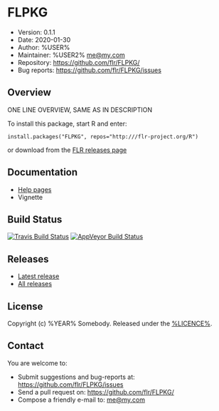 # FLPKG
- Version: 0.1.1
- Date: 2020-01-30
- Author: %USER%
- Maintainer: %USER2% <me@my.com>
- Repository: <https://github.com/flr/FLPKG/>
- Bug reports: <https://github.com/flr/FLPKG/issues>

## Overview
ONE LINE OVERVIEW, SAME AS IN DESCRIPTION

To install this package, start R and enter:

	install.packages("FLPKG", repos="http:///flr-project.org/R")

or download from the [FLR releases page](https://github.com/flr/R/releases)

## Documentation
- [Help pages](http://flr-project.org/FLPKG)
- Vignette

## Build Status
[![Travis Build Status](https://travis-ci.org/flr/FLPKG.svg?branch=master)](https://travis-ci.org/flr/FLPKG)
[![AppVeyor Build Status](https://ci.appveyor.com/api/projects/status/github/flr/FLPKG?branch=master&svg=true)](https://ci.appveyor.com/project/flr/FLPKG)

## Releases
- [Latest release](https://github.com/flr/R/releases/latest)
- [All releases](https://github.com/flr/R/releases/)

## License
Copyright (c) %YEAR% Somebody. Released under the [%LICENCE%](%LICENCEURL%).

## Contact
You are welcome to:

- Submit suggestions and bug-reports at: <https://github.com/flr/FLPKG/issues>
- Send a pull request on: <https://github.com/flr/FLPKG/>
- Compose a friendly e-mail to: <me@my.com>
